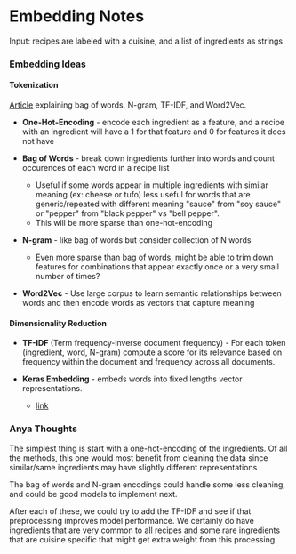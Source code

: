 # Embedding Notes 

Input: recipes are labeled with a cuisine, and a list of ingredients as strings 

### Embedding Ideas 

#### Tokenization 

[Article](https://dataaspirant.com/word-embedding-techniques-nlp/#t-1597685144202) explaining bag of words, N-gram, TF-IDF, and Word2Vec. 

* **One-Hot-Encoding** - encode each ingredient as a feature, and a recipe with an ingredient will have a 1 for that feature and 0 for features it does not have 
* **Bag of Words** - break down ingredients further into words and count occurences of each word in a recipe list 
    * Useful if some words appear in multiple ingredients with similar meaning (ex: cheese or tufo) less useful for words that are generic/repeated with different meaning "sauce" from "soy sauce" or "pepper" from "black pepper" vs "bell pepper". 
    * This will be more sparse than one-hot-encoding
* **N-gram** - like bag of words but consider collection of N words
    * Even more sparse than bag of words, might be able to trim down features for combinations that appear exactly once or a very small number of times?

* **Word2Vec** - Use large corpus to learn semantic relationships between words and then encode words as vectors that capture meaning 

#### Dimensionality Reduction 
* **TF-IDF** (Term frequency-inverse document frequency) - For each token (ingredient, word, N-gram) compute a score for its relevance based on frequency within the document and frequency across all documents. 

* **Keras Embedding**  - embeds words into fixed lengths vector representations. 
    * [link](https://medium.com/analytics-vidhya/understanding-embedding-layer-in-keras-bbe3ff1327ce)

### Anya Thoughts

The simplest thing is start with a one-hot-encoding of the ingredients. Of all the methods, this one would most benefit from cleaning the data since similar/same ingredients may have slightly different representations 

The bag of words and N-gram encodings could handle some less cleaning, and could be good models to implement next. 

After each of these, we could try to add the TF-IDF and see if that preprocessing improves model performance. We certainly do have ingredients that are very common to all recipes and some rare ingredients that are cuisine specific that might get extra weight from this processing. 